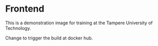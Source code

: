 # Frontend

This is a demonstration image for training at the Tampere University of Technology.

Change to trigger the build at docker hub.

